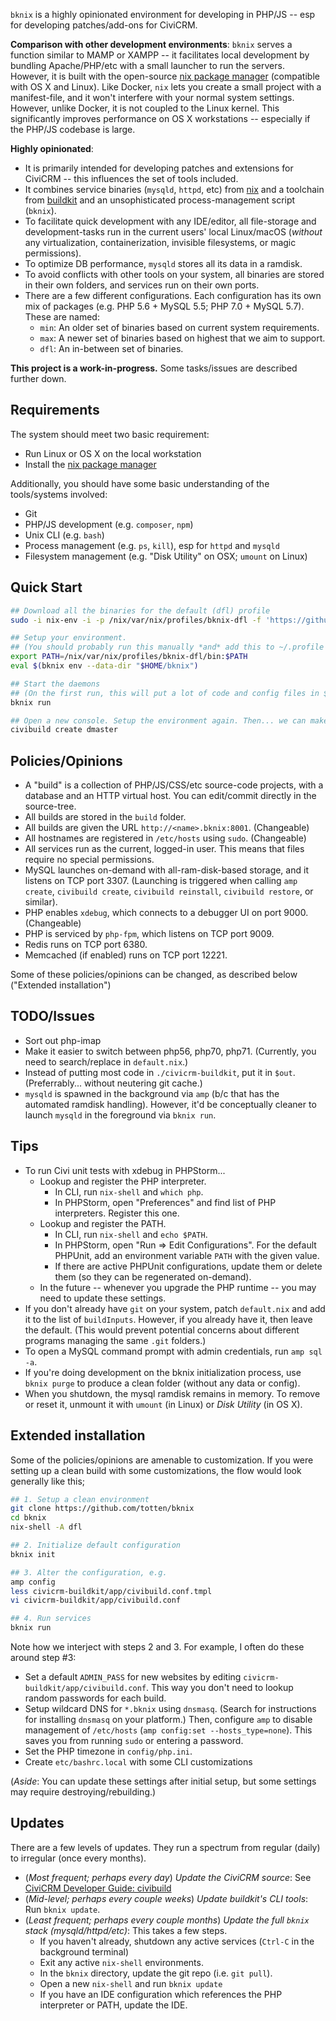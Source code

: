 `bknix` is a highly opinionated environment for developing in PHP/JS -- esp for developing patches/add-ons for CiviCRM.

__Comparison with other development environments__: `bknix` serves a function similar to MAMP or XAMPP -- it facilitates local development by
bundling Apache/PHP/etc with a small launcher to run the servers.  However, it is built with the open-source [nix package
manager](https://nixos.org/nix) (compatible with OS X and Linux).  Like Docker, `nix` lets you create a small project with a manifest-file, and it
won't interfere with your normal system settings.  However, unlike Docker, it is not coupled to the Linux kernel.  This significantly improves
performance on OS X workstations -- especially if the PHP/JS codebase is large.

__Highly opinionated__:

 * It is primarily intended for developing patches and extensions for CiviCRM -- this influences the set of tools included.
 * It combines service binaries (`mysqld`, `httpd`, etc) from [nix](https://nixos.org/nix) and a toolchain from [buildkit](https://github.com/civicrm/civicrm-buildkit) and an unsophisticated process-management script (`bknix`).
 * To facilitate quick development with any IDE/editor, all file-storage and development-tasks run in the current users' local Linux/macOS (*without* any virtualization, containerization, invisible filesystems, or magic permissions).
 * To optimize DB performance, `mysqld` stores all its data in a ramdisk.
 * To avoid conflicts with other tools on your system, all binaries are stored in their own folders, and services run on their own ports.
 * There are a few different configurations. Each configuration has its own mix of packages (e.g. PHP 5.6 + MySQL 5.5; PHP 7.0 + MySQL 5.7). These are named:
   * `min`: An older set of binaries based on current system requirements.
   * `max`: A newer set of binaries based on highest that we aim to support.
   * `dfl`: An in-between set of binaries.

__This project is a work-in-progress.__ Some tasks/issues are described further down.

## Requirements

The system should meet two basic requirement:

* Run Linux or OS X on the local workstation
* Install the [nix package manager](https://nixos.org/nix/)

Additionally, you should have some basic understanding of the tools/systems involved:

* Git
* PHP/JS development (e.g. `composer`, `npm`)
* Unix CLI (e.g. `bash`)
* Process management (e.g. `ps`, `kill`), esp for `httpd` and `mysqld`
* Filesystem management (e.g. "Disk Utility" on OSX; `umount` on Linux)

## Quick Start

```bash
## Download all the binaries for the default (dfl) profile
sudo -i nix-env -i -p /nix/var/nix/profiles/bknix-dfl -f 'https://github.com/totten/bknix/archive/master.tar.gz' -E 'f: f.profiles.dfl'

## Setup your environment.
## (You should probably run this manually *and* add this to ~/.profile or ~/.bashrc.)
export PATH=/nix/var/nix/profiles/bknix-dfl/bin:$PATH
eval $(bknix env --data-dir "$HOME/bknix")

## Start the daemons
## (On the first run, this will put a lot of code and config files in $BKNIXDIR.)
bknix run

## Open a new console. Setup the environment again. Then... we can make some builds:
civibuild create dmaster
```

## Policies/Opinions

* A "build" is a collection of PHP/JS/CSS/etc source-code projects, with a database and an HTTP virtual host. You can edit/commit directly in the source-tree.
* All builds are stored in the `build` folder.
* All builds are given the URL `http://<name>.bknix:8001`. (Changeable)
* All hostnames are registered in `/etc/hosts` using `sudo`. (Changeable)
* All services run as the current, logged-in user. This means that files require no special permissions.
* MySQL launches on-demand with all-ram-disk-based storage, and it listens on TCP port 3307. (Launching is triggered when calling `amp create`, `civibuild create`, `civibuild reinstall`, `civibuild restore`, or similar).
* PHP enables `xdebug`, which connects to a debugger UI on port 9000. (Changeable)
* PHP is serviced by `php-fpm`, which listens on TCP port 9009.
* Redis runs on TCP port 6380.
* Memcached (if enabled) runs on TCP port 12221.

Some of these policies/opinions can be changed, as described below ("Extended installation")

## TODO/Issues

* Sort out php-imap
* Make it easier to switch between php56, php70, php71. (Currently, you need to search/replace in `default.nix`.)
* Instead of putting most code in `./civicrm-buildkit`, put it in `$out`. (Preferrably... without neutering git cache.)
* `mysqld` is spawned in the background via `amp` (b/c that has the automated ramdisk handling). However, it'd be conceptually cleaner
  to launch `mysqld` in the foreground via `bknix run`.

## Tips

* To run Civi unit tests with xdebug in PHPStorm...
    * Lookup and register the PHP interpreter.
        * In CLI, run `nix-shell` and `which php`.
        * In PHPStorm, open "Preferences" and find list of PHP interpreters. Register this one.
    * Lookup and register the PATH.
        * In CLI, run `nix-shell` and `echo $PATH`.
        * In PHPStorm, open "Run => Edit Configurations". For the default PHPUnit, add an environment variable `PATH` with the given value.
        * If there are active PHPUnit configurations, update them or delete them (so they can be regenerated on-demand).
    * In the future -- whenever you upgrade the PHP runtime -- you may need to update these settings.
* If you don't already have `git` on your system, patch `default.nix` and add it to the list of `buildInputs`.
  However, if you already have it, then leave the default. (This would prevent potential concerns about different programs managing the same `.git` folders.)
* To open a MySQL command prompt with admin credentials, run `amp sql -a`.
* If you're doing development on the bknix initialization process, use `bknix purge` to produce a clean folder (without any data or config).
* When you shutdown, the mysql ramdisk remains in memory. To remove or reset it, unmount it with `umount` (in Linux) or *Disk Utility* (in OS X).

## Extended installation

Some of the policies/opinions are amenable to customization. If you were
setting up a clean build with some customizations, the flow would look
generally like this;

```bash
## 1. Setup a clean environment
git clone https://github.com/totten/bknix
cd bknix
nix-shell -A dfl

## 2. Initialize default configuration
bknix init

## 3. Alter the configuration, e.g.
amp config
less civicrm-buildkit/app/civibuild.conf.tmpl
vi civicrm-buildkit/app/civibuild.conf

## 4. Run services
bknix run
```

Note how we interject with steps 2 and 3. For example, I often do these around step #3:

* Set a default `ADMIN_PASS` for new websites by editing `civicrm-buildkit/app/civibuild.conf`. This way you don't
  need to lookup random passwords for each build.
* Setup wildcard DNS for `*.bknix` using `dnsmasq`.  (Search for instructions for installing `dnsmasq` on your
  platform.) Then, configure `amp` to disable management of `/etc/hosts` (`amp config:set --hosts_type=none`).
  This saves you from running `sudo` or entering a password.
* Set the PHP timezone in `config/php.ini`.
* Create `etc/bashrc.local` with some CLI customizations

(*Aside*: You can update these settings after initial setup, but some settings may require destroying/rebuilding.)

## Updates

There are a few levels of updates. They run a spectrum from regular (daily)
to irregular (once every months).

* (*Most frequent; perhaps every day*) *Update the CiviCRM source*: See [CiviCRM Developer Guide: civibuild](https://docs.civicrm.org/dev/en/latest/tools/civibuild/#upgrade-site)
* (*Mid-level; perhaps every couple weeks*) *Update buildkit's CLI tools*: Run `bknix update`.
* (*Least frequent; perhaps every couple months*) *Update the full `bknix` stack (mysqld/httpd/etc)*: This takes a few steps.
    * If you haven't already, shutdown any active services (`Ctrl-C` in the background terminal)
    * Exit any active `nix-shell` environments.
    * In the `bknix` directory, update the git repo (i.e. `git pull`).
    * Open a new `nix-shell` and run `bknix update`
    * If you have an IDE configuration which references the PHP interpreter or PATH, update the IDE.
